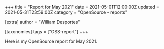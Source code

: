 +++
title = "Report for May 2021"
date = 2021-05-01T12:00:00Z
updated = 2021-05-31T23:59:00Z
category = "OpenSource - reports"

[extra]
author = "William Desportes"

[taxonomies]
tags = ["OSS-report"]
+++

Here is my OpenSource report for May 2021.

<!-- more -->

